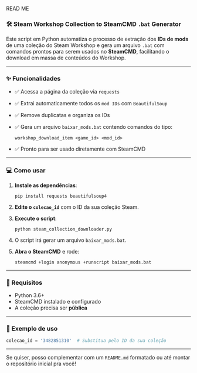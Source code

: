 READ ME

### 🛠️ Steam Workshop Collection to SteamCMD `.bat` Generator

Este script em Python automatiza o processo de extração dos **IDs de mods** de uma coleção do Steam Workshop e gera um arquivo `.bat` com comandos prontos para serem usados no **SteamCMD**, facilitando o download em massa de conteúdos do Workshop.

---

### ✨ Funcionalidades

* ✅ Acessa a página da coleção via `requests`
* ✅ Extrai automaticamente todos os `mod IDs` com `BeautifulSoup`
* ✅ Remove duplicatas e organiza os IDs
* ✅ Gera um arquivo `baixar_mods.bat` contendo comandos do tipo:

  ```
  workshop_download_item <game_id> <mod_id>
  ```
* ✅ Pronto para ser usado diretamente com SteamCMD

---

### 💻 Como usar

1. **Instale as dependências**:

   ```
   pip install requests beautifulsoup4
   ```

2. **Edite o `colecao_id`** com o ID da sua coleção Steam.

3. **Execute o script**:

   ```
   python steam_collection_downloader.py
   ```

4. O script irá gerar um arquivo `baixar_mods.bat`.

5. **Abra o SteamCMD** e rode:

   ```
   steamcmd +login anonymous +runscript baixar_mods.bat
   ```

---

### 🧩 Requisitos

* Python 3.6+
* SteamCMD instalado e configurado
* A coleção precisa ser **pública**

---

### 📎 Exemplo de uso

```python
colecao_id = '3482851310'  # Substitua pelo ID da sua coleção
```

---

Se quiser, posso complementar com um `README.md` formatado ou até montar o repositório inicial pra você!
